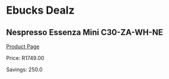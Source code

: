 
# Ebucks Dealz
## Nespresso Essenza Mini C30-ZA-WH-NE
[Product Page](https://www.ebucks.com/web/shop/productSelected.do?prodId=1158921206&catId=1157555110)

Price: R1749.00

Savings: 250.0


	